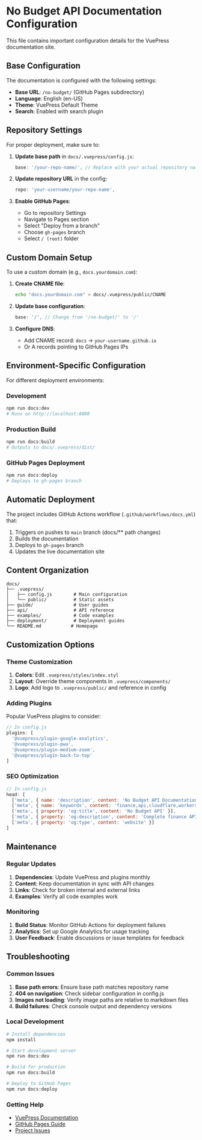 # No Budget API Documentation Configuration

This file contains important configuration details for the VuePress documentation site.

## Base Configuration

The documentation is configured with the following settings:

- **Base URL**: `/no-budget/` (GitHub Pages subdirectory)
- **Language**: English (en-US)
- **Theme**: VuePress Default Theme
- **Search**: Enabled with search plugin

## Repository Settings

For proper deployment, make sure to:

1. **Update base path** in `docs/.vuepress/config.js`:
   ```javascript
   base: '/your-repo-name/', // Replace with your actual repository name
   ```

2. **Update repository URL** in the config:
   ```javascript
   repo: 'your-username/your-repo-name',
   ```

3. **Enable GitHub Pages**:
   - Go to repository Settings
   - Navigate to Pages section
   - Select "Deploy from a branch"
   - Choose `gh-pages` branch
   - Select `/ (root)` folder

## Custom Domain Setup

To use a custom domain (e.g., `docs.yourdomain.com`):

1. **Create CNAME file**:
   ```bash
   echo "docs.yourdomain.com" > docs/.vuepress/public/CNAME
   ```

2. **Update base configuration**:
   ```javascript
   base: '/', // Change from '/no-budget/' to '/'
   ```

3. **Configure DNS**:
   - Add CNAME record: `docs` → `your-username.github.io`
   - Or A records pointing to GitHub Pages IPs

## Environment-Specific Configuration

For different deployment environments:

### Development
```bash
npm run docs:dev
# Runs on http://localhost:8080
```

### Production Build
```bash
npm run docs:build
# Outputs to docs/.vuepress/dist/
```

### GitHub Pages Deployment
```bash
npm run docs:deploy
# Deploys to gh-pages branch
```

## Automatic Deployment

The project includes GitHub Actions workflow (`.github/workflows/docs.yml`) that:

1. Triggers on pushes to `main` branch (docs/** path changes)
2. Builds the documentation
3. Deploys to `gh-pages` branch
4. Updates the live documentation site

## Content Organization

```
docs/
├── .vuepress/
│   ├── config.js        # Main configuration
│   └── public/          # Static assets
├── guide/               # User guides
├── api/                 # API reference
├── examples/            # Code examples
├── deployment/          # Deployment guides
└── README.md           # Homepage
```

## Customization Options

### Theme Customization

1. **Colors**: Edit `.vuepress/styles/index.styl`
2. **Layout**: Override theme components in `.vuepress/components/`
3. **Logo**: Add logo to `.vuepress/public/` and reference in config

### Adding Plugins

Popular VuePress plugins to consider:

```javascript
// In config.js
plugins: [
  '@vuepress/plugin-google-analytics',
  '@vuepress/plugin-pwa',
  '@vuepress/plugin-medium-zoom',
  '@vuepress/plugin-back-to-top'
]
```

### SEO Optimization

```javascript
// In config.js
head: [
  ['meta', { name: 'description', content: 'No Budget API Documentation' }],
  ['meta', { name: 'keywords', content: 'finance,api,cloudflare,workers' }],
  ['meta', { property: 'og:title', content: 'No Budget API' }],
  ['meta', { property: 'og:description', content: 'Complete finance API' }],
  ['meta', { property: 'og:type', content: 'website' }]
]
```

## Maintenance

### Regular Updates

1. **Dependencies**: Update VuePress and plugins monthly
2. **Content**: Keep documentation in sync with API changes
3. **Links**: Check for broken internal and external links
4. **Examples**: Verify all code examples work

### Monitoring

1. **Build Status**: Monitor GitHub Actions for deployment failures
2. **Analytics**: Set up Google Analytics for usage tracking
3. **User Feedback**: Enable discussions or issue templates for feedback

## Troubleshooting

### Common Issues

1. **Base path errors**: Ensure base path matches repository name
2. **404 on navigation**: Check sidebar configuration in config.js
3. **Images not loading**: Verify image paths are relative to markdown files
4. **Build failures**: Check console output and dependency versions

### Local Development

```bash
# Install dependencies
npm install

# Start development server
npm run docs:dev

# Build for production
npm run docs:build

# Deploy to GitHub Pages
npm run docs:deploy
```

### Getting Help

- [VuePress Documentation](https://vuepress.vuejs.org/)
- [GitHub Pages Guide](https://docs.github.com/en/pages)
- [Project Issues](https://github.com/your-username/no-budget/issues)
